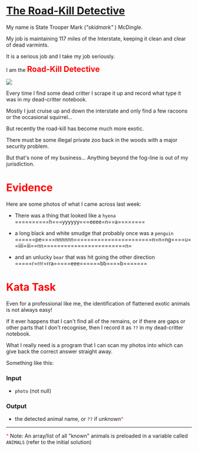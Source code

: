 # [The Road-Kill Detective](https://www.codewars.com/kata/58e18c5434a3022d270000f2)

My name is State Trooper Mark (_"skidmark"_ ) McDingle.

My job is maintaining 117 miles of the Interstate, keeping it clean and clear of dead varmints.

It is a serious job and I take my job seriously.

I am the <span style='color:red;font-size:1.5em;'><b>Road-Kill Detective</b></span>

![](https://i.imgur.com/LYuQtsO.png)

Every time I find some dead critter I scrape it up and record what type it was in my dead-critter notebook.

Mostly I just cruise up and down the interstate and only find a few racoons or the occasional squirrel...

But recently the road-kill has become much more exotic.

There must be some illegal private zoo back in the woods with a major security problem.

But that's none of my business... Anything beyond the fog-line is out of my jurisdiction.

# <span style='color:red'>Evidence</span>

Here are some photos of what I came across last week:

* There was a thing that looked like a `hyena`
      ==========h===yyyyyy===eeee=n==a========

* a long black and white smudge that probably once was a `penguin`
      ======pe====nnnnnn=======================n=n=ng====u==iiii=iii==nn========================n=

* and an unlucky `bear` that was hit going the other direction
      =====r=rrr=rra=====eee======bb====b=======

# <span style='color:red'>Kata Task</span>

Even for a professional like me, the identification of flattened exotic animals is not always easy!

If it ever happens that I can't find all of the remains, or if there are gaps or other parts that I don't recognise, then I record it as `??` in my dead-critter notebook.

What I really need is a program that I can scan my photos into which can give back the correct answer straight away.

Something like this:

### Input

* `photo` (not null)
 
### Output

* the detected animal name, or `??` if unknown<span style='color:red'>^</span>

<hr>
 
<span style='color:red'>^</span> Note: An array/list of all "known" animals is preloaded in a variable called `ANIMALS` (refer to the initial solution)

